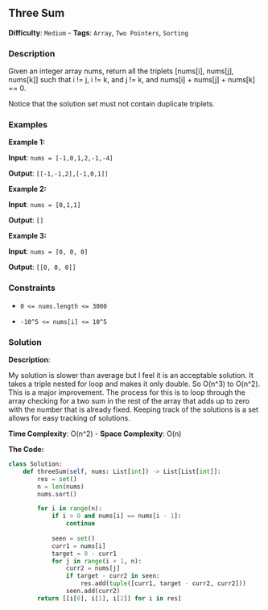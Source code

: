 ## Three Sum

**Difficulty**: `Medium` - **Tags**: `Array`, `Two Pointers`, `Sorting`

### Description

Given an integer array nums, return all the triplets [nums[i], nums[j], nums[k]] such that i != j, i != k, and j != k, and nums[i] + nums[j] + nums[k] == 0.

Notice that the solution set must not contain duplicate triplets.

### Examples

**Example 1:**

**Input**: ```nums = [-1,0,1,2,-1,-4]```

**Output**: ```[[-1,-1,2],[-1,0,1]]```

**Example 2:**

**Input**: ```nums = [0,1,1]```

**Output**: ```[]```

**Example 3:**

**Input**: ```nums = [0, 0, 0]```

**Output**: ```[[0, 0, 0]]```

### Constraints

- `0 <= nums.length <= 3000`

- `-10^5 <= nums[i] <= 10^5`

### Solution

**Description**:

My solution is slower than average but I feel it is an acceptable solution. It takes a triple nested for loop and makes it only double. So O(n^3) to O(n^2). This is a major improvement. The process for this is to loop through the array checking for a two sum in the rest of the array that adds up to zero with the number that is already fixed. Keeping track of the solutions is a set allows for easy tracking of solutions.

**Time Complexity**: O(n^2) - **Space Complexity**: O(n) 

**The Code:**

```python
class Solution:
    def threeSum(self, nums: List[int]) -> List[List[int]]:
        res = set()
        n = len(nums)
        nums.sort()

        for i in range(n):
            if i > 0 and nums[i] == nums[i - 1]:
                continue
                
            seen = set()
            curr1 = nums[i]
            target = 0 - curr1
            for j in range(i + 1, n):
                curr2 = nums[j]
                if target - curr2 in seen:
                    res.add(tuple([curr1, target - curr2, curr2]))
                seen.add(curr2)
        return [[i[0], i[1], i[2]] for i in res]

```